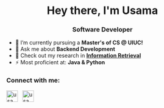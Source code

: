 <h1 align="center">Hey there, I'm Usama</h1>
<h3 align="center">Software Developer</h3>

- 🌱 I’m currently pursuing a **Master's of CS @ UIUC!**
- 💬 Ask me about **Backend Development**
- 📝 Check out my research in **[Information Retrieval](https://arxiv.org/abs/2210.00328)**
- ⚡️ Most proficient at: **Java & Python**

<h3 align="left">Connect with me:</h3>
<p align="left">
  <a href="https://www.linkedin.com/in/usama-nad3em/" target="blank"><img align="center" src="https://img.shields.io/badge/LinkedIn-0077B5?style=for-the-badge&logo=linkedin&logoColor=white" alt="usama-nad3em" height="30" /></a>
  &nbsp
  <a href="https://github.com/usama280/" target="blank"><img align="center" src="https://img.shields.io/badge/website-23A0F2?style=for-the-badge&logo=safari&logoColor=white" alt="usama-nad3em" height="30" /></a>
</p>
